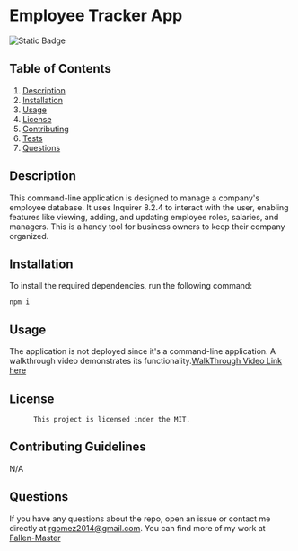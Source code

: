# Employee Tracker App

![Static Badge](https://img.shields.io/badge/license-MIT-blue)
## Table of Contents
1. [Description](#description)
2. [Installation](#installation)
3. [Usage](#usage)
4. [License](#license)
5. [Contributing](#contributing)
6. [Tests](#tests)
7. [Questions](#questions)
  ## Description
This command-line application is designed to manage a company's employee database. It uses Inquirer 8.2.4 to interact with the user, enabling features like viewing, adding, and updating employee roles, salaries, and managers. This is a handy tool for business owners to keep their company organized.

## Installation
To install the required dependencies, run the following command:
```
npm i
```
  
## Usage
The application is not deployed since it's a command-line application. A walkthrough video demonstrates its functionality.[WalkThrough Video Link here]()
  
 ## License
          This project is licensed inder the MIT.
  
## Contributing Guidelines
N/A

  
## Questions 
If you have any questions about the repo, open an issue or contact me directly at [rgomez2014@gmail.com](mailto:rgomez2014@gmail.com). 
You can find more of my work at [Fallen-Master](https://github.com/Fallen-Master)
